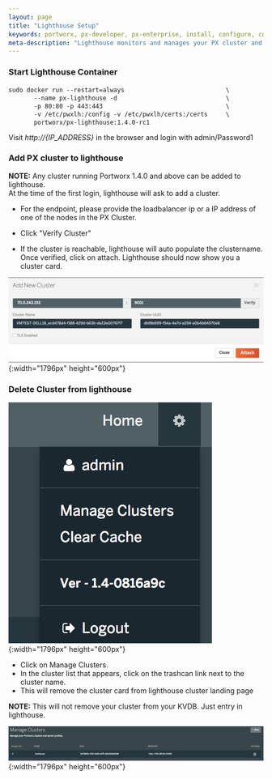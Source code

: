 ```yaml
---
layout: page
title: "Lighthouse Setup"
keywords: portworx, px-developer, px-enterprise, install, configure, container, storage, lighthouse
meta-description: "Lighthouse monitors and manages your PX cluster and storage and can be run on-prem. Find out how today."
---
```


### Start Lighthouse Container

```
sudo docker run --restart=always                            \
       --name px-lighthouse -d                              \
       -p 80:80 -p 443:443                                  \
       -v /etc/pwxlh:/config -v /etc/pwxlh/certs:/certs     \
       portworx/px-lighthouse:1.4.0-rc1
```

Visit *http://{IP_ADDRESS}* in the browser and login with admin/Password1

### Add PX cluster to lighthouse

**NOTE:** Any cluster running Portworx 1.4.0 and above can be added to lighthouse.  
         At the time of the first login, lighthouse will ask to add a cluster.

* For the endpoint,  please provide the loadbalancer ip or a IP address of one of the nodes in the PX Cluster.

* Click "Verify Cluster" 

* If the cluster is reachable, lighthouse will auto populate the clustername.
   Once verified, click on attach. Lighthouse should now show you a cluster card.

![Lighthouse add new cluster](/images/lh-new-add-cluster.png){:width="1796px" height="600px"}

### Delete Cluster from lighthouse

![Lighthouse menu](/images/lh-new-menu.png){:width="1796px" height="600px"}

* Click on Manage Clusters. 
* In the cluster list that appears, click on the trashcan link next to the cluster name.
* This will remove the cluster card from lighthouse cluster landing page 

**NOTE:** This will not remove your cluster from your KVDB. Just entry in lighthouse.

![Lighthouse add new cluster](/images/lh-new-delete-cluster.png){:width="1796px" height="600px"}
